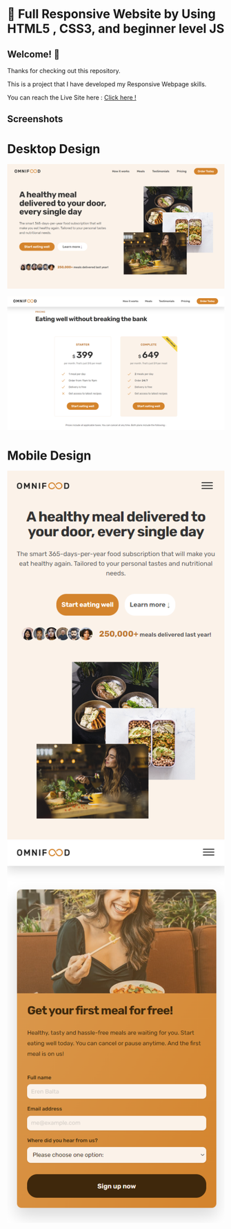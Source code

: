 # 👋 Full Responsive Website by Using HTML5 , CSS3, and beginner level JS


## Welcome! 👋

Thanks for checking out this repository.

This is a project that I have developed my Responsive Webpage skills.

You can reach the Live Site here : [Click here !](https://erenymo.github.io/food-based-website/) 

## Screenshots

# Desktop Design

![Desktop Design Preview](./img/design/design-desktop.png)

![Desktop Design Preview](./img/design/design-desktop-2.png)

# Mobile Design

![Mobile Design Preview](./img/design/design-mobile.png) ![Mobile Design Preview](./img/design/design-mobile-2.png)
